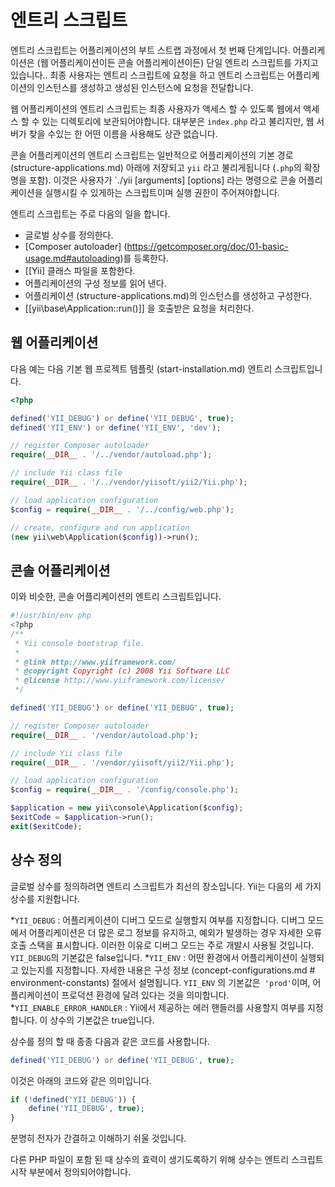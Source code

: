 엔트리 스크립트
==================

엔트리 스크립트는 어플리케이션의 부트 스트랩 과정에서 첫 번째 단계입니다.
어플리케이션은 (웹 어플리케이션이든 콘솔 어플리케이션이든) 단일 엔트리 스크립트를 가지고 있습니다..
최종 사용자는 엔트리 스크립트에 요청을 하고 엔트리 스크립트는 어플리케이션의 인스턴스를 생성하고 생성된 인스턴스에 요청을 전달합니다.

웹 어플리케이션의 엔트리 스크립트는 최종 사용자가 액세스 할 수 있도록 웹에서 액세스 할 수 있는 디렉토리에 보관되어야합니다.
대부분은 `index.php` 라고 불리지만, 웹 서버가 찾을 수있는 한 어떤 이름을 사용해도 상관 없습니다.

콘솔 어플리케이션의 엔트리 스크립트는 일반적으로 어플리케이션의 기본 경로 (structure-applications.md) 아래에 저장되고 `yii` 라고 불리게됩니다 (`.php`의 확장명을 포함).
이것은 사용자가 `./yii <route> [arguments] [options] 라는 명령으로 콘솔 어플리케이션을 실행시킬 수 있게하는 스크립트이며 실행 권한이 주어져야합니다.

엔트리 스크립트는 주로 다음의 일을 합니다.

* 글로벌 상수를 정의한다.
* [Composer autoloader] (https://getcomposer.org/doc/01-basic-usage.md#autoloading)를 등록한다.
* [[Yii] 클래스 파일을 포함한다.
* 어플리케이션의 구성 정보를 읽어 낸다.
* 어플리케이션 (structure-applications.md)의 인스턴스를 생성하고 구성한다.
* [[yii\base\Application::run()]] 을 호출받은 요청을 처리한다.


## 웹 어플리케이션 <span id = "web-applications"></span>

다음 예는 다음 기본 웹 프로젝트 템플릿 (start-installation.md) 엔트리 스크립트입니다.

```php
<?php

defined('YII_DEBUG') or define('YII_DEBUG', true);
defined('YII_ENV') or define('YII_ENV', 'dev');

// register Composer autoloader
require(__DIR__ . '/../vendor/autoload.php');

// include Yii class file
require(__DIR__ . '/../vendor/yiisoft/yii2/Yii.php');

// load application configuration
$config = require(__DIR__ . '/../config/web.php');

// create, configure and run application
(new yii\web\Application($config))->run();
```


## 콘솔 어플리케이션 <span id = "console-applications"></span>

이와 비슷한, 콘솔 어플리케이션의 엔트리 스크립트입니다.

```php
#!/usr/bin/env php
<?php
/**
 * Yii console bootstrap file.
 *
 * @link http://www.yiiframework.com/
 * @copyright Copyright (c) 2008 Yii Software LLC
 * @license http://www.yiiframework.com/license/
 */

defined('YII_DEBUG') or define('YII_DEBUG', true);

// register Composer autoloader
require(__DIR__ . '/vendor/autoload.php');

// include Yii class file
require(__DIR__ . '/vendor/yiisoft/yii2/Yii.php');

// load application configuration
$config = require(__DIR__ . '/config/console.php');

$application = new yii\console\Application($config);
$exitCode = $application->run();
exit($exitCode);
```


## 상수 정의 <span id = "defining-constants"></span>

글로벌 상수를 정의하려면 엔트리 스크립트가 최선의 장소입니다.
Yii는 다음의 세 가지 상수를 지원합니다.

*`YII_DEBUG` : 어플리케이션이 디버그 모드로 실행할지 여부를 지정합니다.
  디버그 모드에서 어플리케이션은 더 많은 로그 정보를 유지하고, 예외가 발생하는 경우 자세한 오류 호출 스택을 표시합니다.
  이러한 이유로 디버그 모드는 주로 개발시 사용될 것입니다.
  `YII_DEBUG`의 기본값은 false입니다.
*`YII_ENV` : 어떤 환경에서 어플리케이션이 실행되고 있는지를 지정합니다.
  자세한 내용은 구성 정보 (concept-configurations.md # environment-constants) 절에서 설명됩니다.
  `YII_ENV` 의 기본값은` 'prod'`이며, 어플리케이션이 프로덕션 환경에 달려 있다는 것을 의미합니다.
*`YII_ENABLE_ERROR_HANDLER` : Yii에서 제공하는 에러 핸들러를 사용할지 여부를 지정합니다.
  이 상수의 기본값은 true입니다.

상수를 정의 할 때 종종 다음과 같은 코드를 사용합니다.

```php
defined('YII_DEBUG') or define('YII_DEBUG', true);
```

이것은 아래의 코드와 같은 의미입니다.

```php
if (!defined('YII_DEBUG')) {
    define('YII_DEBUG', true);
}
```

분명히 전자가 간결하고 이해하기 쉬울 것입니다.

다른 PHP 파일이 포함 된 때 상수의 효력이 생기도록하기 위해 상수는 엔트리 스크립트 시작 부분에서 정의되어야합니다.
